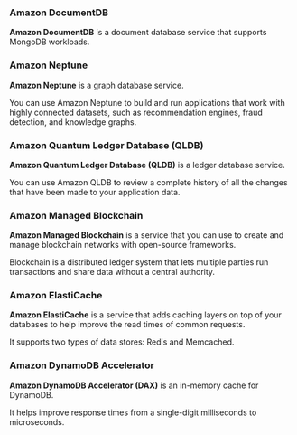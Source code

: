 ### Amazon DocumentDB
**Amazon DocumentDB** is a document database service that supports MongoDB workloads.
### Amazon Neptune
**Amazon Neptune** is a graph database service.

You can use Amazon Neptune to build and run applications that work with highly connected datasets, such as recommendation engines, fraud detection, and knowledge graphs.
### Amazon Quantum Ledger Database (QLDB)
**Amazon Quantum Ledger Database (QLDB)** is a ledger database service.

You can use Amazon QLDB to review a complete history of all the changes that have been made to your application data.
### Amazon Managed Blockchain
**Amazon Managed Blockchain** is a service that you can use to create and manage blockchain networks with open-source frameworks.

Blockchain is a distributed ledger system that lets multiple parties run transactions and share data without a central authority.
### Amazon ElastiCache
**Amazon ElastiCache** is a service that adds caching layers on top of your databases to help improve the read times of common requests.

It supports two types of data stores: Redis and Memcached.
### Amazon DynamoDB Accelerator
**Amazon DynamoDB Accelerator (DAX)** is an in-memory cache for DynamoDB.

It helps improve response times from a single-digit milliseconds to microseconds.